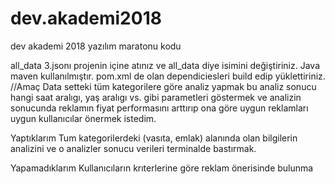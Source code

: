 # dev.akademi2018
dev akademi 2018 yazılım maratonu kodu

all_data 3.jsonı projenin içine atınız ve all_data diye isimini değiştiriniz.
Java maven kullanılmıştır. pom.xml de olan dependiciesleri build edip yüklettiriniz.
//Amaç
Data setteki tüm kategorilere göre analiz yapmak bu analiz sonucu hangi saat aralıgı, yaş aralıgı vs. gibi parametleri göstermek ve analizin sonucunda reklamın fiyat performasını arttırıp ona göre uygun reklamları uygun kullanıcılar önermek istedim.

Yaptıklarım 
Tum kategorilerdeki (vasıta, emlak) alanında olan bilgilerin analizini ve o analizler sonucu verileri terminalde bastırmak.

Yapamadıklarım
Kullanıcıların krıterlerine göre reklam önerisinde bulunma
